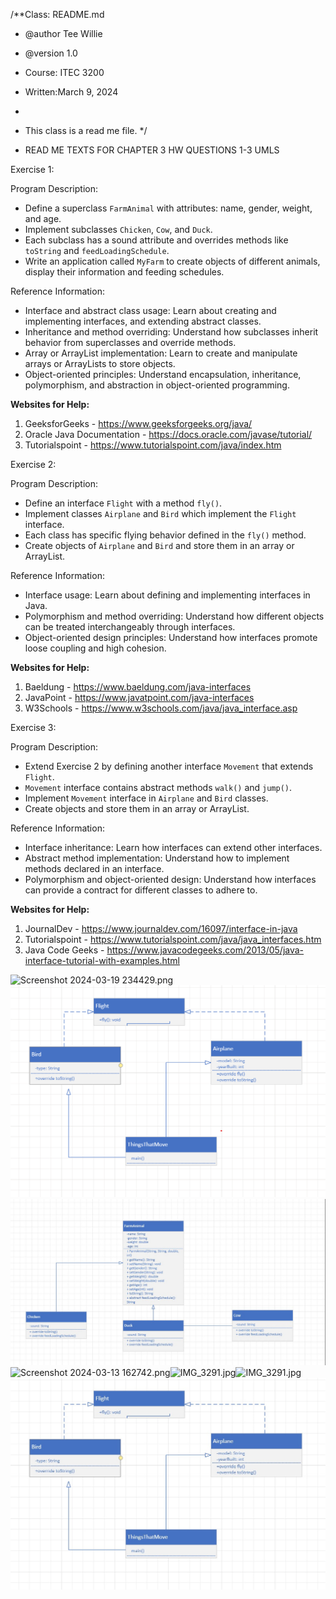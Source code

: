 /**Class: README.md
* @author Tee Willie
* @version 1.0
* Course: ITEC 3200
* Written:March 9, 2024
*
* This class is a read me file.
  */
  
* READ ME TEXTS FOR CHAPTER 3 HW QUESTIONS 1-3
UMLS 

Exercise 1:

Program Description:
- Define a superclass `FarmAnimal` with attributes: name, gender, weight, and age.
- Implement subclasses `Chicken`, `Cow`, and `Duck`.
- Each subclass has a sound attribute and overrides methods like `toString` and `feedLoadingSchedule`.
- Write an application called `MyFarm` to create objects of different animals, display their information and feeding schedules.

Reference Information:
- Interface and abstract class usage: Learn about creating and implementing interfaces, and extending abstract classes.
- Inheritance and method overriding: Understand how subclasses inherit behavior from superclasses and override methods.
- Array or ArrayList implementation: Learn to create and manipulate arrays or ArrayLists to store objects.
- Object-oriented principles: Understand encapsulation, inheritance, polymorphism, and abstraction in object-oriented programming.

**Websites for Help:**
1. GeeksforGeeks - https://www.geeksforgeeks.org/java/
2. Oracle Java Documentation - https://docs.oracle.com/javase/tutorial/
3. Tutorialspoint - https://www.tutorialspoint.com/java/index.htm

Exercise 2:

Program Description:
- Define an interface `Flight` with a method `fly()`.
- Implement classes `Airplane` and `Bird` which implement the `Flight` interface.
- Each class has specific flying behavior defined in the `fly()` method.
- Create objects of `Airplane` and `Bird` and store them in an array or ArrayList.

Reference Information:
- Interface usage: Learn about defining and implementing interfaces in Java.
- Polymorphism and method overriding: Understand how different objects can be treated interchangeably through interfaces.
- Object-oriented design principles: Understand how interfaces promote loose coupling and high cohesion.

**Websites for Help:**
1. Baeldung - https://www.baeldung.com/java-interfaces
2. JavaPoint - https://www.javatpoint.com/java-interfaces
3. W3Schools - https://www.w3schools.com/java/java_interface.asp

Exercise 3:

Program Description:
- Extend Exercise 2 by defining another interface `Movement` that extends `Flight`.
- `Movement` interface contains abstract methods `walk()` and `jump()`.
- Implement `Movement` interface in `Airplane` and `Bird` classes.
- Create objects and store them in an array or ArrayList.

Reference Information:
- Interface inheritance: Learn how interfaces can extend other interfaces.
- Abstract method implementation: Understand how to implement methods declared in an interface.
- Polymorphism and object-oriented design: Understand how interfaces can provide a contract for different classes to adhere to.

**Websites for Help:**
1. JournalDev - https://www.journaldev.com/16097/interface-in-java
2. Tutorialspoint - https://www.tutorialspoint.com/java/java_interfaces.htm
3. Java Code Geeks - https://www.javacodegeeks.com/2013/05/java-interface-tutorial-with-examples.html

![Screenshot 2024-03-19 234429.png](..%2F..%2F..%2FPictures%2FScreenshots%2FScreenshot%202024-03-19%20234429.png)
![img.png](img.png)
![img_1.png](img_1.png)
![Screenshot 2024-03-13 162742.png](..%2F..%2F..%2FPictures%2FScreenshots%2FScreenshot%202024-03-13%20162742.png)![IMG_3291.jpg](..%2F..%2F..%2FDownloads%2FIMG_3291.jpg)![IMG_3291.jpg](..%2F..%2F..%2FDownloads%2FIMG_3291.jpg)
![img_2.png](img_2.png)